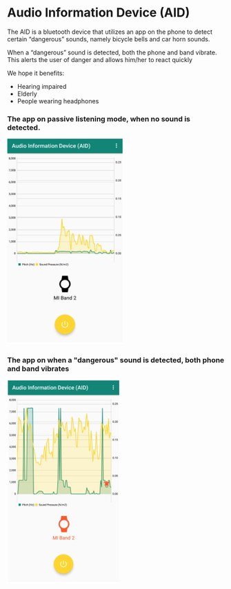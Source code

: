 # Audio Information Device (AID)

The AID is a bluetooth device that utilizes an app on the phone to detect certain “dangerous” sounds, namely bicycle bells and car horn sounds.

When a “dangerous” sound is detected, both the phone and band vibrate. This alerts the user of danger and allows him/her to react quickly

We hope it benefits:
- Hearing impaired
- Elderly
- People wearing headphones

### The app on passive listening mode, when no sound is detected.
![ AID on neutral](screenshots/AID_neutral.png "AID when no sound is detected")

### The app on when a "dangerous" sound is detected, both phone and band vibrates
![ AID on vibrate](screenshots/AID_sound_detected.png "AID when sound is detected")